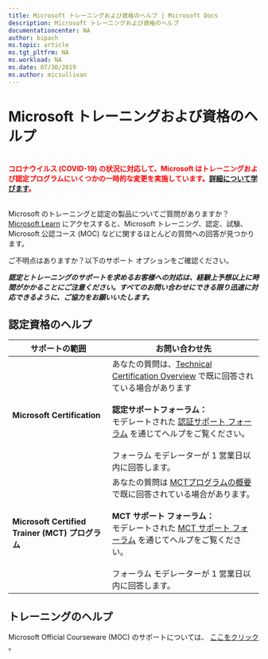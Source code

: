 ```yaml
---
title: Microsoft トレーニングおよび資格のヘルプ | Microsoft Docs
description: Microsoft トレーニングおよび資格のヘルプ
documentationcenter: NA
author: bipach
ms.topic: article
ms.tgt_pltfrm: NA
ms.workload: NA
ms.date: 07/30/2019
ms.author: micsullivan
---
```

# Microsoft トレーニングおよび資格のヘルプ

<div style='color: red;'><strong><font color="red"><br/>コロナウイルス (COVID-19) の状況に対応して、Microsoft はトレーニングおよび認定プログラムにいくつかの一時的な変更を実施しています。<a href='/learn/certifications/posts/an-important-update-on-microsoft-training-and-certification'>詳細について学びます</a>。</font></strong><br/><br/></div>

Microsoft のトレーニングと認定の製品についてご質問がありますか？[Microsoft Learn](/learn/certifications/) にアクセスすると、Microsoft トレーニング、認定、試験、Microsoft 公認コース (MOC) などに関するほとんどの質問への回答が見つかります。

ご不明点はありますか？以下のサポート オプションをご確認ください。

***認定とトレーニングのサポートを求めるお客様への対応は、経験上予想以上に時間がかかることにご注意ください。すべてのお問い合わせにできる限り迅速に対応できるように、ご協力をお願いいたします。***

## 認定資格のヘルプ

| サポートの範囲 | お問い合わせ先 |
|------------- |--- |
| **Microsoft Certification** | あなたの質問は、[Technical Certification Overview](https://www.microsoft.com/learning/certification-overview.aspx) で既に回答されている場合があります <br/><br/>  **認定サポートフォーラム：**<br/>モデレートされた [認証サポート フォーラム](https://aka.ms/MCPForum) を通じてヘルプをご覧ください。<br/><br/>  フォーラム モデレーターが 1 営業日以内に回答します。|
| **Microsoft Certified Trainer (MCT) プログラム** | あなたの質問は [MCTプログラムの概要](https://www.microsoft.com/learning/mct-certification.aspx)で既に回答されている場合があります。<br/><br/>  **MCT サポート フォーラム：**<br/> モデレートされた [MCT サポート フォーラム](https://aka.ms/MCTForum) を通じてヘルプをご覧ください。<br/><br/> フォーラム モデレーターが 1 営業日以内に回答します。|

## トレーニングのヘルプ

Microsoft Official Courseware (MOC) のサポートについては、 [ ここをクリック ](https://docs.microsoft.com/learn/certifications/certification-and-training-help) 。